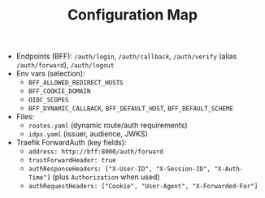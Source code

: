 ﻿---
title: Configuration Map
---

- Endpoints (BFF): `/auth/login`, `/auth/callback`, `/auth/verify` (alias `/auth/forward`), `/auth/logout`
- Env vars (selection):
  - `BFF_ALLOWED_REDIRECT_HOSTS`
  - `BFF_COOKIE_DOMAIN`
  - `OIDC_SCOPES`
  - `BFF_DYNAMIC_CALLBACK`, `BFF_DEFAULT_HOST`, `BFF_DEFAULT_SCHEME`
- Files:
  - `routes.yaml` (dynamic route/auth requirements)
  - `idps.yaml` (issuer, audience, JWKS)
- Traefik ForwardAuth (key fields):
  - `address: http://bff:8000/auth/forward`
  - `trustForwardHeader: true`
  - `authResponseHeaders: ["X-User-ID", "X-Session-ID", "X-Auth-Time"]` (plus `Authorization` when used)
  - `authRequestHeaders: ["Cookie", "User-Agent", "X-Forwarded-For"]`

